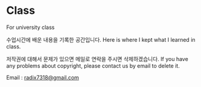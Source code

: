 # Class
For university class

수업시간에 배운 내용을 기록한 공간입니다.
Here is where I kept what I learned in class.

저작권에 대해서 문제가 있으면 메일로 연락을 주시면 삭제하겠습니다.
If you have any problems about copyright, please contact us by email to delete it.

Email : radix7318@gmail.com
